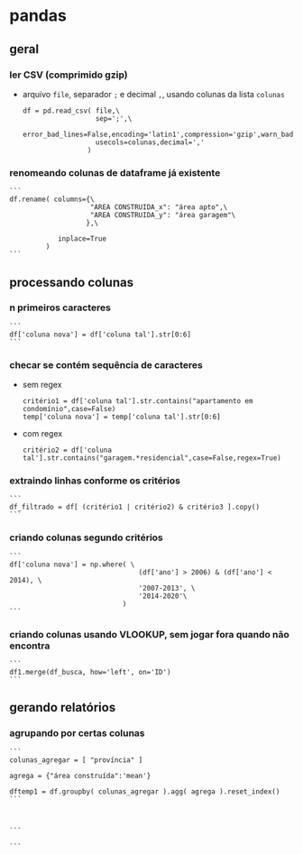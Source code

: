 # pandas
## geral
### ler CSV (comprimido gzip)
 - arquivo `file`, separador `;` e decimal `,`, usando colunas da lista `colunas`
    ```
    df = pd.read_csv( file,\
                      sep=';',\
                      error_bad_lines=False,encoding='latin1',compression='gzip',warn_bad_lines=True,keep_default_na=False,\
                      usecols=colunas,decimal=','
                    )
    ```

### renomeando colunas de dataframe já existente
    ```
    df.rename( columns={\
                        "AREA CONSTRUIDA_x": "área apto",\
                        "AREA CONSTRUIDA_y": "área garagem"\
                       },\
                
                inplace=True 
             )
    ```

## processando colunas
### n primeiros caracteres
    ```
    df['coluna nova'] = df['coluna tal'].str[0:6]
    ```

### checar se contém sequência de caracteres
 - sem regex
    ```
    critério1 = df['coluna tal'].str.contains("apartamento em condomínio",case=False)
    temp['coluna nova'] = temp['coluna tal'].str[0:6]
    ```

 - com regex
    ```
    critério2 = df['coluna tal'].str.contains("garagem.*residencial",case=False,regex=True)
    ```

### extraindo linhas conforme os critérios
    ```    
    df_filtrado = df[ (critério1 | critério2) & critério3 ].copy()
    ```

### criando colunas segundo critérios
    ```
    df['coluna nova'] = np.where( \
                                    (df['ano'] > 2006) & (df['ano'] < 2014), \
                                    '2007-2013', \
                                    '2014-2020'\
                                )
    ```

### criando colunas usando VLOOKUP, sem jogar fora quando não encontra
    ```
    df1.merge(df_busca, how='left', on='ID')
    ```

## gerando relatórios
### agrupando por certas colunas
    ```
    colunas_agregar = [ "província" ]

    agrega = {"área construída":'mean'}

    dftemp1 = df.groupby( colunas_agregar ).agg( agrega ).reset_index()
    ```



    ```

    ```            